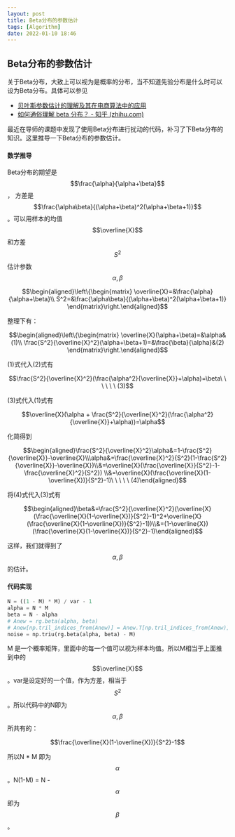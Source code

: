 ```yaml
---
layout: post
title: Beta分布的参数估计
tags: [Algorithm]
date: 2022-01-10 18:46
---
```


## Beta分布的参数估计

关于Beta分布，大致上可以视为是概率的分布，当不知道先验分布是什么时可以设为Beta分布。具体可以参见

- [贝叶斯参数估计的理解及其在电商算法中的应用](https://blog.csdn.net/jinping_shi/article/details/53444100)
- [如何通俗理解 beta 分布？ - 知乎 (zhihu.com)](https://www.zhihu.com/question/30269898/answer/445460286)

最近在导师的课题中发现了使用Beta分布进行扰动的代码，补习了下Beta分布的知识。这里推导一下Beta分布的参数估计。

#### 数学推导

Beta分布的期望是$$\frac{\alpha}{\alpha+\beta}$$， 方差是$$\frac{\alpha\beta}{(\alpha+\beta)^2(\alpha+\beta+1)}$$。可以用样本的均值$$\overline{X}$$和方差$$S^2$$估计参数$$\alpha, \beta$$

$$\begin{aligned}\left\{\begin{matrix}
 \overline{X}=&\frac{\alpha}{\alpha+\beta}\\ 
 S^2=&\frac{\alpha\beta}{(\alpha+\beta)^2(\alpha+\beta+1)}
\end{matrix}\right.\end{aligned}$$

整理下有：

$$\begin{aligned}\left\{\begin{matrix}
 \overline{X}(\alpha+\beta)=&\alpha&(1)\\ 
 \frac{S^2}{\overline{X}^2}(\alpha+\beta+1)=&\frac{\beta}{\alpha}&(2)
\end{matrix}\right.\end{aligned}$$

(1)式代入(2)式有

$$\frac{S^2}{\overline{X}^2}(\frac{\alpha^2}{\overline{X}}+\alpha)=\beta\ \ \ \ \ \ (3)$$

(3)式代入(1)式有

$$\overline{X}(\alpha + \frac{S^2}{\overline{X}^2}(\frac{\alpha^2}{\overline{X}}+\alpha))=\alpha$$

化简得到

$$\begin{aligned}\frac{S^2}{\overline{X}^2}\alpha&=1-\frac{S^2}{\overline{X}}-\overline{X}\\\alpha&=\frac{\overline{X}^2}{S^2}(1-\frac{S^2}{\overline{X}}-\overline{X})\\&=\overline{X}(\frac{\overline{X}}{S^2}-1-\frac{\overline{X}^2}{S^2}) \\&=\overline{X}(\frac{\overline{X}(1-\overline{X})}{S^2}-1)\ \ \ \ \ (4)\end{aligned}$$

将(4)式代入(3)式有

$$\begin{aligned}\beta&=\frac{S^2}{\overline{X}^2}(\overline{X}(\frac{\overline{X}(1-\overline{X})}{S^2}-1)^2+\overline{X}(\frac{\overline{X}(1-\overline{X})}{S^2}-1))\\&=(1-\overline{X})(\frac{\overline{X}(1-\overline{X})}{S^2}-1)\end{aligned}$$

这样，我们就得到了$$\alpha, \beta$$的估计。

#### 代码实现

```python
N = ((1 - M) * M) / var - 1
alpha = N * M
beta = N - alpha
# Anew = rg.beta(alpha, beta)
# Anew[np.tril_indices_from(Anew)] = Anew.T[np.tril_indices_from(Anew)]
noise = np.triu(rg.beta(alpha, beta) - M)
```
M 是一个概率矩阵，里面中的每一个值可以视为样本均值。所以M相当于上面推到中的$$\overline{X}$$。var是设定好的一个值，作为方差，相当于$$S^2$$。所以代码中的N即为$$\alpha, \beta$$所共有的：

$$\frac{\overline{X}(1-\overline{X})}{S^2}-1$$

所以N * M 即为$$\alpha$$。N(1-M) = N - $$\alpha$$即为 $$\beta$$。